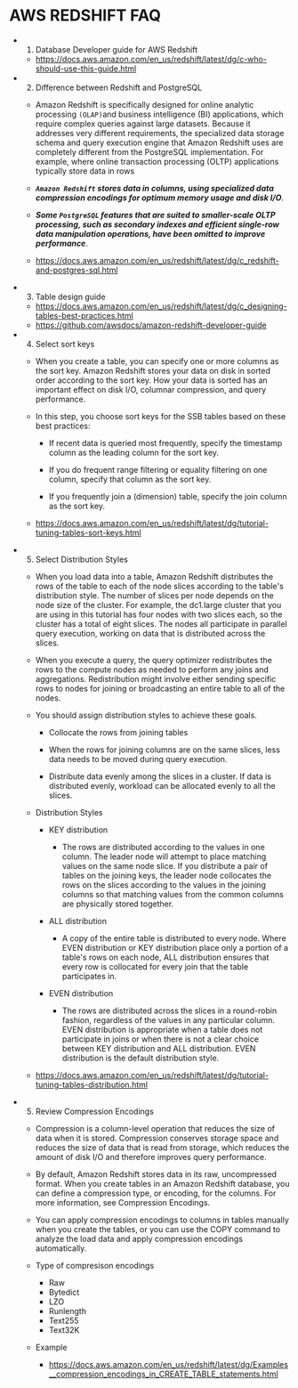 # AWS REDSHIFT FAQ

- 1) Database Developer guide for AWS Redshift 

	- https://docs.aws.amazon.com/en_us/redshift/latest/dg/c-who-should-use-this-guide.html

- 2) Difference between Redshift and PostgreSQL
	- Amazon Redshift is specifically designed for online analytic processing `(OLAP)`and business intelligence (BI) applications, which require complex queries against large datasets. Because it addresses very different requirements, the specialized data storage schema and query execution engine that Amazon Redshift uses are completely different from the PostgreSQL implementation. For example, where online transaction processing (OLTP) applications typically store data in rows

	- ***`Amazon Redshift` stores data in columns, using specialized data compression encodings for optimum memory usage and disk I/O***. 

	- ***Some `PostgreSQL` features that are suited to smaller-scale OLTP processing, such as secondary indexes and efficient single-row data manipulation operations, have been omitted to improve performance***.

	- https://docs.aws.amazon.com/en_us/redshift/latest/dg/c_redshift-and-postgres-sql.html

- 3) Table design guide 
	- https://docs.aws.amazon.com/en_us/redshift/latest/dg/c_designing-tables-best-practices.html
	- https://github.com/awsdocs/amazon-redshift-developer-guide

- 4) Select sort keys 
	- When you create a table, you can specify one or more columns as the sort key. Amazon Redshift stores your data on disk in sorted order according to the sort key. How your data is sorted has an important effect on disk I/O, columnar compression, and query performance.

	- In this step, you choose sort keys for the SSB tables based on these best practices:

		- If recent data is queried most frequently, specify the timestamp column as the leading column for the sort key.

		- If you do frequent range filtering or equality filtering on one column, specify that column as the sort key.

		- If you frequently join a (dimension) table, specify the join column as the sort key.

	- https://docs.aws.amazon.com/en_us/redshift/latest/dg/tutorial-tuning-tables-sort-keys.html

- 5) Select Distribution Styles
	- When you load data into a table, Amazon Redshift distributes the rows of the table to each of the node slices according to the table's distribution style. The number of slices per node depends on the node size of the cluster. For example, the dc1.large cluster that you are using in this tutorial has four nodes with two slices each, so the cluster has a total of eight slices. The nodes all participate in parallel query execution, working on data that is distributed across the slices.

	- When you execute a query, the query optimizer redistributes the rows to the compute nodes as needed to perform any joins and aggregations. Redistribution might involve either sending specific rows to nodes for joining or broadcasting an entire table to all of the nodes.

	- You should assign distribution styles to achieve these goals.

		- Collocate the rows from joining tables

		- When the rows for joining columns are on the same slices, less data needs to be moved during query execution.

		- Distribute data evenly among the slices in a cluster. If data is distributed evenly, workload can be allocated evenly to all the slices.

	- Distribution Styles
		- KEY distribution
			- The rows are distributed according to the values in one column. The leader node will attempt to place matching values on the same node slice. If you distribute a pair of tables on the joining keys, the leader node collocates the rows on the slices according to the values in the joining columns so that matching values from the common columns are physically stored together.

		- ALL distribution
			- A copy of the entire table is distributed to every node. Where EVEN distribution or KEY distribution place only a portion of a table's rows on each node, ALL distribution ensures that every row is collocated for every join that the table participates in.

		- EVEN distribution
			- The rows are distributed across the slices in a round-robin fashion, regardless of the values in any particular column. EVEN distribution is appropriate when a table does not participate in joins or when there is not a clear choice between KEY distribution and ALL distribution. EVEN distribution is the default distribution style.

	- https://docs.aws.amazon.com/en_us/redshift/latest/dg/tutorial-tuning-tables-distribution.html

- 5) Review Compression Encodings
	- Compression is a column-level operation that reduces the size of data when it is stored. Compression conserves storage space and reduces the size of data that is read from storage, which reduces the amount of disk I/O and therefore improves query performance.

	- By default, Amazon Redshift stores data in its raw, uncompressed format. When you create tables in an Amazon Redshift database, you can define a compression type, or encoding, for the columns. For more information, see Compression Encodings.

	- You can apply compression encodings to columns in tables manually when you create the tables, or you can use the COPY command to analyze the load data and apply compression encodings automatically.

	- Type of compresison encodings
		- Raw
		- Bytedict
		- LZO
		- Runlength
		- Text255
		- Text32K
	- Example 	
		- https://docs.aws.amazon.com/en_us/redshift/latest/dg/Examples__compression_encodings_in_CREATE_TABLE_statements.html

